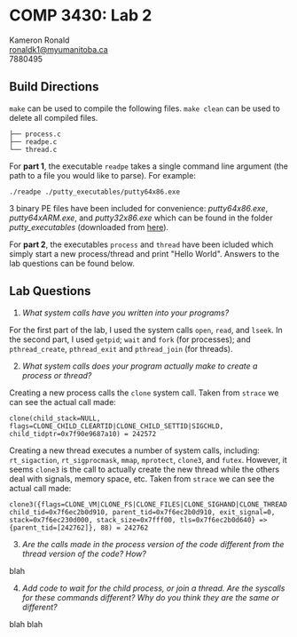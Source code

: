 # COMP 3430: Lab 2

Kameron Ronald  
ronaldk1@myumanitoba.ca  
7880495


## Build Directions

`make` can be used to compile the following files. `make clean` can be used to delete all compiled files.

```
├── process.c
├── readpe.c
└── thread.c
```

For **part 1**, the executable `readpe` takes a single command line argument (the path to a file you would like to
parse). For example:

```shell
./readpe ./putty_executables/putty64x86.exe
```

3 binary PE files have been included for convenience: *putty64x86.exe*, *putty64xARM.exe*, and *putty32x86.exe* which
can be found in the folder *putty_executables* (downloaded from [here](https://www.chiark.greenend.org.uk/~sgtatham/putty/latest.html)).

For **part 2**, the executables `process` and `thread` have been icluded which simply start a new process/thread and
print "Hello World". Answers to the lab questions can be found below.


## Lab Questions

1. *What system calls have you written into your programs?*

For the first part of the lab, I used the system calls `open`, `read`, and `lseek`. In the second part, I used `getpid`;
`wait` and `fork` (for processes); and `pthread_create`, `pthread_exit` and `pthread_join` (for threads). 

2. *What system calls does your program actually make to create a process or thread?*

Creating a new process calls the `clone` system call. Taken from `strace` we can see the actual call made:

```
clone(child_stack=NULL, flags=CLONE_CHILD_CLEARTID|CLONE_CHILD_SETTID|SIGCHLD, child_tidptr=0x7f90e9687a10) = 242572
```

Creating a new thread executes a number of system calls, including: `rt_sigaction`, `rt_sigprocmask`, `mmap`,
`mprotect`, `clone3`, and `futex`. However, it seems `clone3` is the call to actually create the new thread while the
others deal with signals, memory space, etc. Taken from `strace` we can see the actual call made:

```
clone3({flags=CLONE_VM|CLONE_FS|CLONE_FILES|CLONE_SIGHAND|CLONE_THREAD|CLONE_SYSVSEM|CLONE_SETTLS|CLONE_PARENT_SETTID|CLONE_CHILD_CLEARTID, child_tid=0x7f6ec2b0d910, parent_tid=0x7f6ec2b0d910, exit_signal=0, stack=0x7f6ec230d000, stack_size=0x7fff00, tls=0x7f6ec2b0d640} => {parent_tid=[242762]}, 88) = 242762
```

3. *Are the calls made in the process version of the code different from the thread version of the code? How?*

blah

4. *Add code to wait for the child process, or join a thread. Are the syscalls for these commands different? Why do you
think they are the same or different?*

blah blah
